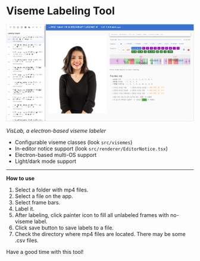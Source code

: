 # Viseme Labeling Tool

![](./screenshot.png)

_VisLab, a electron-based viseme labeler_

- Configurable viseme classes (look `src/visemes`)
- In-editor notice support (look `src/renderer/EditorNotice.tsx`)
- Electron-based multi-OS support
- Light/dark mode support

---

**How to use**

1. Select a folder with mp4 files.
2. Select a file on the app.
3. Select frame bars.
4. Label it.
5. After labeling, click painter icon to fill all unlabeled frames with no-viseme label.
6. Click save button to save labels to a file.
7. Check the directory where mp4 files are located. There may be some .csv files.

Have a good time with this tool!
